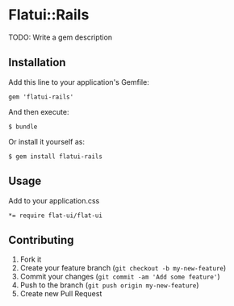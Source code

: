 # Flatui::Rails

TODO: Write a gem description

## Installation

Add this line to your application's Gemfile:

    gem 'flatui-rails'

And then execute:

    $ bundle

Or install it yourself as:

    $ gem install flatui-rails

## Usage

Add to your application.css
 
    *= require flat-ui/flat-ui

## Contributing

1. Fork it
2. Create your feature branch (`git checkout -b my-new-feature`)
3. Commit your changes (`git commit -am 'Add some feature'`)
4. Push to the branch (`git push origin my-new-feature`)
5. Create new Pull Request
